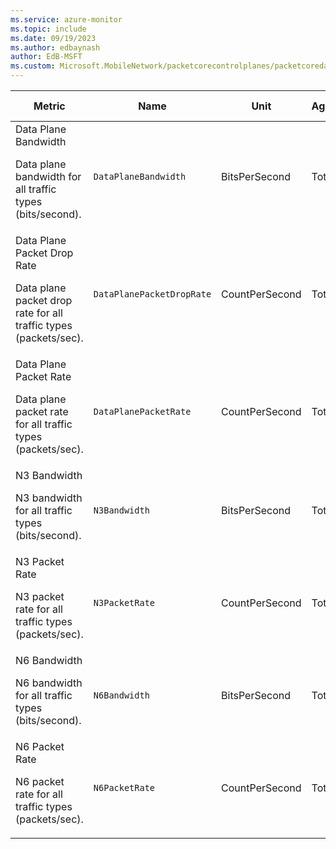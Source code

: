 ```yaml
---
ms.service: azure-monitor
ms.topic: include
ms.date: 09/19/2023
ms.author: edbaynash
author: EdB-MSFT
ms.custom: Microsoft.MobileNetwork/packetcorecontrolplanes/packetcoredataplanes, naam
---
```

  
  
|Metric|Name|Unit|Aggregation|Dimensions|Time Grains|DS Export|
|---|---|---|---|---|---|---|
|Data Plane Bandwidth<p><p>Data plane bandwidth for all traffic types (bits/second). |`DataPlaneBandwidth` |BitsPerSecond |Total |SiteId, Direction, Interface|PT1M |No|
|Data Plane Packet Drop Rate<p><p>Data plane packet drop rate for all traffic types (packets/sec). |`DataPlanePacketDropRate` |CountPerSecond |Total |SiteId, Cause, Direction, Interface|PT1M |No|
|Data Plane Packet Rate<p><p>Data plane packet rate for all traffic types (packets/sec). |`DataPlanePacketRate` |CountPerSecond |Total |SiteId, Direction, Interface|PT1M |No|
|N3 Bandwidth<p><p>N3 bandwidth for all traffic types (bits/second). |`N3Bandwidth` |BitsPerSecond |Total |SiteId, Direction, RanId|PT1M |No|
|N3 Packet Rate<p><p>N3 packet rate for all traffic types (packets/sec). |`N3PacketRate` |CountPerSecond |Total |SiteId, Direction|PT1M |No|
|N6 Bandwidth<p><p>N6 bandwidth for all traffic types (bits/second). |`N6Bandwidth` |BitsPerSecond |Total |SiteId, Direction, Dnn|PT1M |No|
|N6 Packet Rate<p><p>N6 packet rate for all traffic types (packets/sec). |`N6PacketRate` |CountPerSecond |Total |SiteId, Direction, Dnn|PT1M |No|